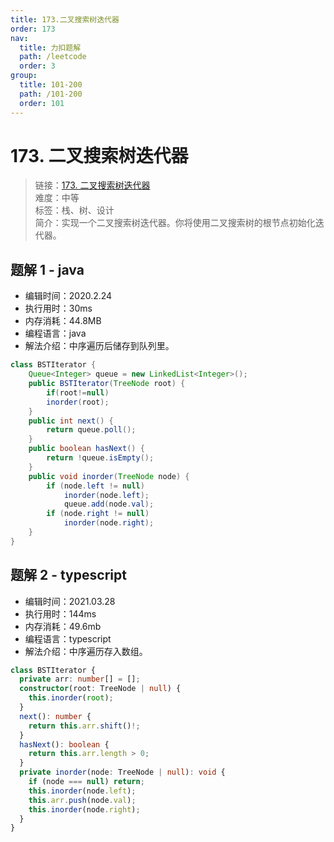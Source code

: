 ```yaml
---
title: 173.二叉搜索树迭代器
order: 173
nav:
  title: 力扣题解
  path: /leetcode
  order: 3
group:
  title: 101-200
  path: /101-200
  order: 101
---
```


# 173. 二叉搜索树迭代器

> 链接：[173. 二叉搜索树迭代器](https://leetcode-cn.com/problems/binary-search-tree-iterator/)  
> 难度：中等  
> 标签：栈、树、设计  
> 简介：实现一个二叉搜索树迭代器。你将使用二叉搜索树的根节点初始化迭代器。

## 题解 1 - java

- 编辑时间：2020.2.24
- 执行用时：30ms
- 内存消耗：44.8MB
- 编程语言：java
- 解法介绍：中序遍历后储存到队列里。

```java
class BSTIterator {
    Queue<Integer> queue = new LinkedList<Integer>();
    public BSTIterator(TreeNode root) {
        if(root!=null)
        inorder(root);
    }
    public int next() {
        return queue.poll();
    }
    public boolean hasNext() {
        return !queue.isEmpty();
    }
    public void inorder(TreeNode node) {
        if (node.left != null)
            inorder(node.left);
            queue.add(node.val);
        if (node.right != null)
            inorder(node.right);
    }
}
```

## 题解 2 - typescript

- 编辑时间：2021.03.28
- 执行用时：144ms
- 内存消耗：49.6mb
- 编程语言：typescript
- 解法介绍：中序遍历存入数组。

```typescript
class BSTIterator {
  private arr: number[] = [];
  constructor(root: TreeNode | null) {
    this.inorder(root);
  }
  next(): number {
    return this.arr.shift()!;
  }
  hasNext(): boolean {
    return this.arr.length > 0;
  }
  private inorder(node: TreeNode | null): void {
    if (node === null) return;
    this.inorder(node.left);
    this.arr.push(node.val);
    this.inorder(node.right);
  }
}
```
